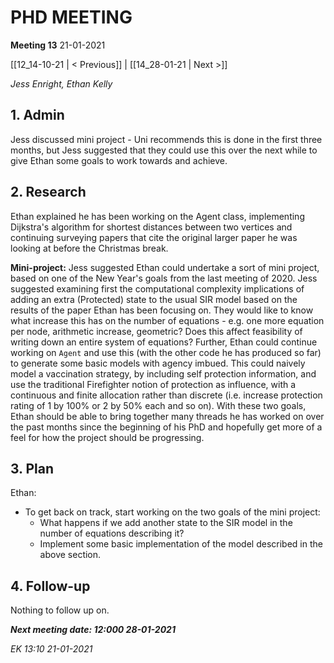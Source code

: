 # PHD MEETING

__Meeting 13__
21-01-2021

[[12_14-10-21 | < Previous]] | [[14_28-01-21 | Next >]]

_Jess Enright,_
_Ethan Kelly_


## 1. Admin

Jess discussed mini project - Uni recommends this is done in the first three months, but Jess suggested that they could use this over the next while to give Ethan some goals to work towards and achieve.

## 2. Research

Ethan explained he has been working on the Agent class, implementing Dijkstra's algorithm for shortest distances between two vertices and continuing surveying papers that cite the original larger paper he was looking at before the Christmas break. 

**Mini-project:** Jess suggested Ethan could undertake a sort of mini project, based on one of the New Year's goals from the last meeting of 2020. Jess suggested examining first the computational complexity implications of adding an extra (Protected) state to the usual SIR model based on the results of the paper Ethan has been focusing on. They would like to know what increase this has on the number of equations - e.g. one more equation per node, arithmetic increase, geometric? Does this affect feasibility of writing down an entire system of equations? Further, Ethan could continue working on `Agent` and use this (with the other code he has produced so far) to generate some basic models with agency imbued. This could naively model a vaccination strategy, by including self protection information, and use the traditional Firefighter notion of protection as influence, with a continuous and finite allocation rather than discrete (i.e. increase protection rating of 1 by 100% or 2 by 50% each and so on). With these two goals, Ethan should be able to bring together many threads he has worked on over the past months since the beginning of his PhD and hopefully get more of a feel for how the project should be progressing.


## 3. Plan
Ethan: 
* To get back on track, start working on the two goals of the mini project:
  * What happens if we add another state to the SIR model in the number of equations describing it?
  * Implement some basic implementation of the model described in the above section.
  

## 4. Follow-up

Nothing to follow up on.


**_Next meeting date: 12:000 28-01-2021_**



_EK 13:10 21-01-2021_
